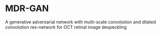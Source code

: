 # MDR-GAN
A generative adversarial network with multi-scale convolution and dilated convolution res-network for OCT retinal image despeckling
